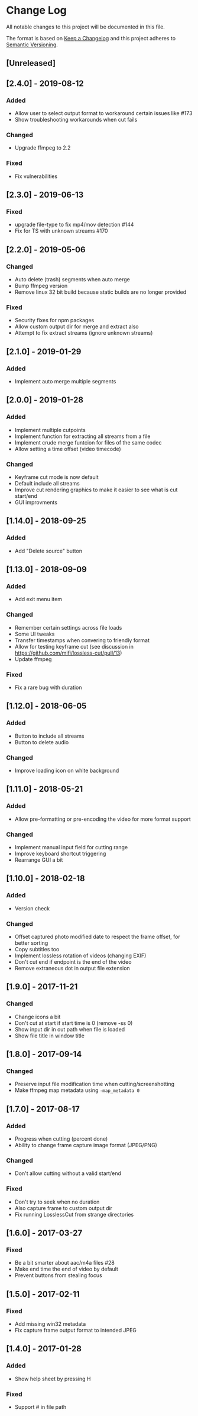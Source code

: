 # Change Log
All notable changes to this project will be documented in this file.

The format is based on [Keep a Changelog](http://keepachangelog.com/)
and this project adheres to [Semantic Versioning](http://semver.org/).

## [Unreleased]

## [2.4.0] - 2019-08-12

### Added
- Allow user to select output format to workaround certain issues like #173
- Show troubleshooting workarounds when cut fails

### Changed
- Upgrade ffmpeg to 2.2

### Fixed
- Fix vulnerabilities

## [2.3.0] - 2019-06-13

### Fixed
- upgrade file-type to fix mp4/mov detection #144
- Fix for TS with unknown streams #170

## [2.2.0] - 2019-05-06

### Changed
- Auto delete (trash) segments when auto merge
- Bump ffmpeg version
- Remove linux 32 bit build because static builds are no longer provided

### Fixed
- Security fixes for npm packages
- Allow custom output dir for merge and extract also
- Attempt to fix extract streams (ignore unknown streams)

## [2.1.0] - 2019-01-29

### Added
- Implement auto merge multiple segments

## [2.0.0] - 2019-01-28

### Added
- Implement multiple cutpoints
- Implement function for extracting all streams from a file
- Implement crude merge funtcion for files of the same codec
- Allow setting a time offset (video timecode)

### Changed
- Keyframe cut mode is now default
- Default include all streams
- Improve cut rendering graphics to make it easier to see what is cut start/end
- GUI improvments

## [1.14.0] - 2018-09-25

### Added
- Add "Delete source" button

## [1.13.0] - 2018-09-09

### Added
- Add exit menu item

### Changed
- Remember certain settings across file loads
- Some UI tweaks
- Transfer timestamps when convering to friendly format
- Allow for testing keyframe cut (see discussion in https://github.com/mifi/lossless-cut/pull/13)
- Update ffmpeg

### Fixed
- Fix a rare bug with duration

## [1.12.0] - 2018-06-05

### Added
- Button to include all streams
- Button to delete audio

### Changed
- Improve loading icon on white background

## [1.11.0] - 2018-05-21

### Added
- Allow pre-formatting or pre-encoding the video for more format support

### Changed
- Implement manual input field for cutting range
- Improve keyboard shortcut triggering
- Rearrange GUI a bit

## [1.10.0] - 2018-02-18

### Added
- Version check

### Changed
- Offset captured photo modified date to respect the frame offset, for better sorting
- Copy subtitles too
- Implement lossless rotation of videos (changing EXIF)
- Don't cut end if endpoint is the end of the video
- Remove extraneous dot in output file extension

## [1.9.0] - 2017-11-21

### Changed
- Change icons a bit
- Don't cut at start if start time is 0 (remove -ss 0)
- Show input dir in out path when file is loaded
- Show file title in window title

## [1.8.0] - 2017-09-14

### Changed
- Preserve input file modification time when cutting/screenshotting
- Make ffmpeg map metadata using `-map_metadata 0`

## [1.7.0] - 2017-08-17
### Added
- Progress when cutting (percent done)
- Ability to change frame capture image format (JPEG/PNG)

### Changed
- Don't allow cutting without a valid start/end

### Fixed
- Don't try to seek when no duration
- Also capture frame to custom output dir
- Fix running LosslessCut from strange directories

## [1.6.0] - 2017-03-27
### Fixed
- Be a bit smarter about aac/m4a files #28
- Make end time the end of video by default
- Prevent buttons from stealing focus

## [1.5.0] - 2017-02-11
### Fixed
- Add missing win32 metadata
- Fix capture frame output format to intended JPEG

## [1.4.0] - 2017-01-28
### Added
- Show help sheet by pressing H

### Fixed
- Support # in file path
